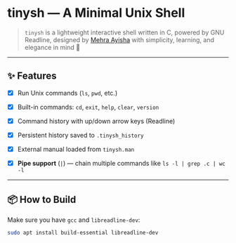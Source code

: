 #  tinysh — A Minimal Unix Shell

> `tinysh` is a lightweight interactive shell written in C, powered by GNU Readline, designed by [Mehra Ayisha](https://github.com/mehraayisha) with simplicity, learning, and elegance in mind 🤍

---

## ✨ Features

- [x] Run Unix commands (`ls`, `pwd`, etc.)
- [x] Built-in commands: `cd`, `exit`, `help`, `clear`, `version`
- [x] Command history with up/down arrow keys (Readline)
- [x] Persistent history saved to `.tinysh_history`
- [x] External manual loaded from `tinysh.man`
- [x] **Pipe support** (`|`) — chain multiple commands like `ls -l | grep .c | wc -l`


---

## 📦 How to Build

Make sure you have `gcc` and `libreadline-dev`:

```bash
sudo apt install build-essential libreadline-dev





